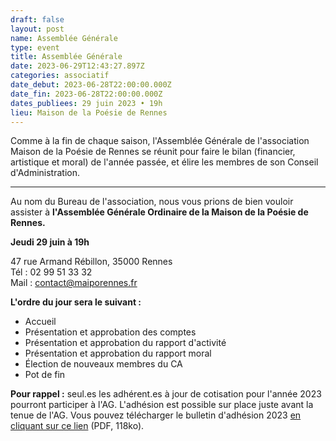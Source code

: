 ```yaml
---
draft: false
layout: post
name: Assemblée Générale
type: event
title: Assemblée Générale
date: 2023-06-29T12:43:27.897Z
categories: associatif
date_debut: 2023-06-28T22:00:00.000Z
date_fin: 2023-06-28T22:00:00.000Z
dates_publiees: 29 juin 2023 • 19h
lieu: Maison de la Poésie de Rennes
---
```

Comme à la fin de chaque saison, l'Assemblée Générale de l'association Maison de la Poésie de Rennes se réunit pour faire le bilan (financier, artistique et moral) de l'année passée, et élire les membres de son Conseil d'Administration.

- - -

Au nom du Bureau de l'association, nous vous prions de bien vouloir assister à **l'Assemblée Générale Ordinaire de la Maison de la Poésie de Rennes.**

**Jeudi 29 juin à 19h**  

47 rue Armand Rébillon, 35000 Rennes\
Tél : 02 99 51 33 32\
Mail : [contact@maiporennes.fr](mailto:contact@maiporennes.fr?subject=Assembl%C3%A9e%20G%C3%A9n%C3%A9rale)

**L'ordre du jour sera le suivant :**

* Accueil
* Présentation et approbation des comptes
* Présentation et approbation du rapport d'activité
* Présentation et approbation du rapport moral
* Élection de nouveaux membres du CA
* Pot de fin

**Pour rappel :** seul.es les adhérent.es à jour de cotisation pour l'année 2023 pourront participer à l'AG. L'adhésion est possible sur place juste avant la tenue de l'AG. Vous pouvez télécharger le bulletin d'adhésion 2023 [en cliquant sur ce lien](//imgs/bulletin-d-adh-sion-2023.pdf) (PDF, 118ko).